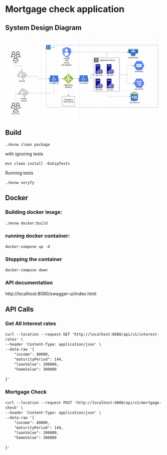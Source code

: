 # Mortgage check application 

## System Design Diagram

![System design diagram](src/main/docs/mortgage.png)

## Build

```shell
./mvnw clean package
```

with ignoring tests

```shell
mvn clean install -DskipTests
```

Running tests

```shell
./mvnw veryfy
```

## Docker

### Building docker image:

```shell
./mvnw docker:build
```

### running docker container:

```shell
docker-compose up -d
```

### Stopping the container

```shell
docker-compose down
```

### API documentation

http://localhost:8080/swagger-ui/index.html

## API Calls

### Get All Interest rates

```shell
curl --location --request GET 'http://localhost:8080/api/v1/interest-rates' \
--header 'Content-Type: application/json' \
--data-raw '{
    "income": 80000,
    "maturityPeriod": 144,
    "loanValue": 200000,
    "homeValue": 300000

}'
```

### Mortgage Check

```shell
curl --location --request POST 'http://localhost:8080/api/v1/mortgage-check' \
--header 'Content-Type: application/json' \
--data-raw '{
    "income": 80000,
    "maturityPeriod": 144,
    "loanValue": 200000,
    "homeValue": 300000

}'
```